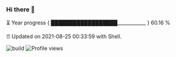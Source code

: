 ### Hi there 👋

⏳ Year progress { ██████████████████____________ } 60.16 %

⏰ Updated on 2021-08-25 00:33:59 with Shell.

![build](https://github.com/shenxianpeng/shenxianpeng/workflows/build/badge.svg) ![Profile views](https://gpvc.arturio.dev/shenxianpeng)